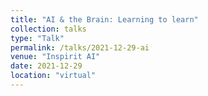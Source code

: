 ```yaml
---
title: "AI & the Brain: Learning to learn"
collection: talks
type: "Talk"
permalink: /talks/2021-12-29-ai
venue: "Inspirit AI"
date: 2021-12-29
location: "virtual"
---
```


